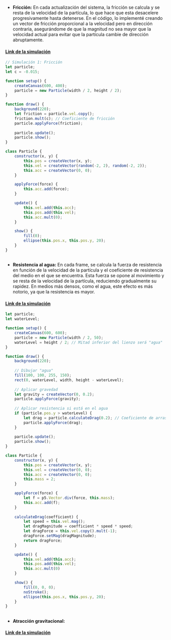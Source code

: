 - **Fricción:** En cada actualización del sistema, la fricción se calcula y se resta de la velocidad de la partícula, lo que hace que esta desacelere progresivamente hasta detenerse.
En el código, lo implementé creando un vector de fricción proporcional a la velocidad pero en dirección contraria, asegurándome de que la magnitud no sea mayor que la velocidad actual para evitar que la partícula cambie de dirección abruptamente.

#### [Link de la simulación](https://editor.p5js.org/Adept-KeyCap/full/O6J5fFYhV)

```js
// Simulación 1: Fricción
let particle;
let c = -0.015;

function setup() {
    createCanvas(600, 400);
    particle = new Particle(width / 2, height / 2);
}

function draw() {
    background(220);
    let friction = particle.vel.copy();
    friction.mult(c); // Coeficiente de fricción
    particle.applyForce(friction);
    
    particle.update();
    particle.show();
}

class Particle {
    constructor(x, y) {
        this.pos = createVector(x, y);
        this.vel = createVector(random(-2, 2), random(-2, 2));
        this.acc = createVector(0, 0);
    }

    applyForce(force) {
        this.acc.add(force);
    }

    update() {
        this.vel.add(this.acc);
        this.pos.add(this.vel);
        this.acc.mult(0);
    }

    show() {
        fill(0);
        ellipse(this.pos.x, this.pos.y, 20);
    }
}

```
##
- **Resistencia al agua:** En cada frame, se calcula la fuerza de resistencia en función de la velocidad de la partícula y el coeficiente de resistencia del medio en el que se encuentra. Esta fuerza se opone al movimiento y se resta de la velocidad de la partícula, reduciendo gradualmente su rapidez. En medios más densos, como el agua, este efecto es más notorio, ya que la resistencia es mayor.
#### [Link de la simulación](https://editor.p5js.org/Adept-KeyCap/full/hy8MrYGzI)


```js
let particle;
let waterLevel;

function setup() {
    createCanvas(600, 600);
    particle = new Particle(width / 2, 50);
    waterLevel = height / 2; // Mitad inferior del lienzo será "agua"
}

function draw() {
    background(220);
    
    // Dibujar "agua"
    fill(100, 100, 255, 150);
    rect(0, waterLevel, width, height - waterLevel);
    
    // Aplicar gravedad
    let gravity = createVector(0, 0.2);
    particle.applyForce(gravity);
    
    // Aplicar resistencia si está en el agua
    if (particle.pos.y > waterLevel) {
        let drag = particle.calculateDrag(0.2); // Coeficiente de arrastre
        particle.applyForce(drag);
    }
    
    particle.update();
    particle.show();
}

class Particle {
    constructor(x, y) {
        this.pos = createVector(x, y);
        this.vel = createVector(0, 0);
        this.acc = createVector(0, 0);
        this.mass = 2;
    }

    applyForce(force) {
        let f = p5.Vector.div(force, this.mass);
        this.acc.add(f);
    }
    
    calculateDrag(coefficient) {
        let speed = this.vel.mag();
        let dragMagnitude = coefficient * speed * speed;
        let dragForce = this.vel.copy().mult(-1);
        dragForce.setMag(dragMagnitude);
        return dragForce;
    }

    update() {
        this.vel.add(this.acc);
        this.pos.add(this.vel);
        this.acc.mult(0)
    }

    show() {
        fill(0, 0, 0);
        noStroke();
        ellipse(this.pos.x, this.pos.y, 20);
    }
}

```

##
- **Atracción gravitacional:** 
#### [Link de la simulación](https://editor.p5js.org/Adept-KeyCap/full/9OzdCZ5Um)
```js

```
